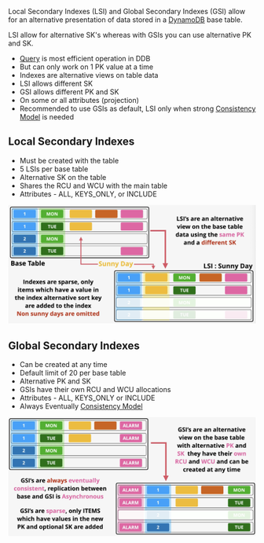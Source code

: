 Local Secondary Indexes (LSI) and Global Secondary Indexes (GSI) allow for an alternative presentation of data stored in a [DynamoDB](DynamoDB.md) base table.

LSI allow for alternative SK's whereas with GSIs you can use alternative PK and SK.

- [Query](Operations.md#Query) is most efficient operation in DDB
- But can only work on 1 PK value at a time
- Indexes are alternative views on table data
- LSI allows different SK
- GSI allows different PK and SK
- On some or all attributes (projection)
- Recommended to use GSIs as default, LSI only when strong [Consistency Model](Consistency%20Model.md) is needed

## Local Secondary Indexes
- Must be created with the table
- 5 LSIs per base table
- Alternative SK on the table
- Shares the RCU and WCU with the main table
- Attributes - ALL, KEYS_ONLY, or INCLUDE

![Pasted image 20250716203402.png](_atts/Pasted%20image%2020250716203402.png)

## Global Secondary Indexes
- Can be created at any time
- Default limit of 20 per base table
- Alternative PK and SK
- GSIs have their own RCU and WCU allocations
- Attributes - ALL, KEYS_ONLY or INCLUDE
- Always Eventually [Consistency Model](Consistency%20Model.md)

![Pasted image 20250716203947.png](_atts/Pasted%20image%2020250716203947.png)

